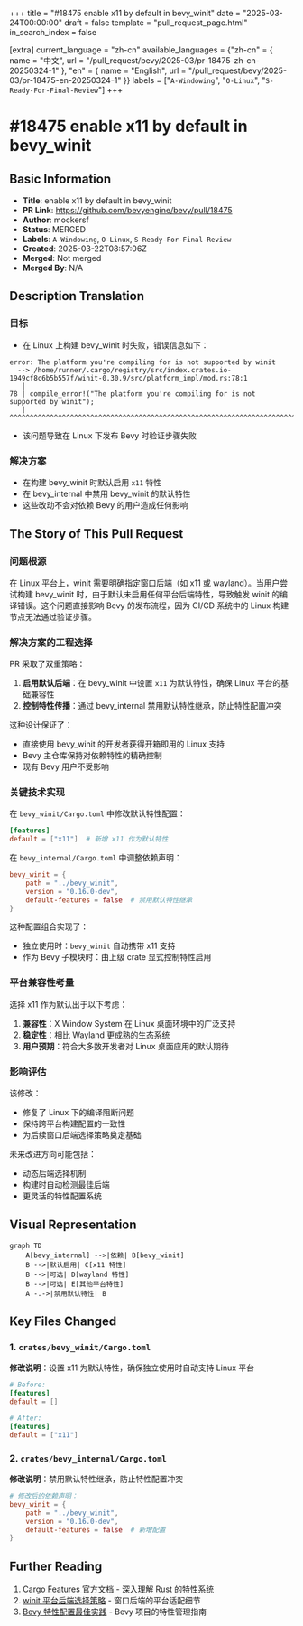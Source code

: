 +++
title = "#18475 enable x11 by default in bevy_winit"
date = "2025-03-24T00:00:00"
draft = false
template = "pull_request_page.html"
in_search_index = false

[extra]
current_language = "zh-cn"
available_languages = {"zh-cn" = { name = "中文", url = "/pull_request/bevy/2025-03/pr-18475-zh-cn-20250324-1" }, "en" = { name = "English", url = "/pull_request/bevy/2025-03/pr-18475-en-20250324-1" }}
labels = ["`A-Windowing`", "`O-Linux`", "`S-Ready-For-Final-Review`"]
+++

# #18475 enable x11 by default in bevy_winit

## Basic Information
- **Title**: enable x11 by default in bevy_winit
- **PR Link**: https://github.com/bevyengine/bevy/pull/18475
- **Author**: mockersf
- **Status**: MERGED
- **Labels**: `A-Windowing`, `O-Linux`, `S-Ready-For-Final-Review`
- **Created**: 2025-03-22T08:57:06Z
- **Merged**: Not merged
- **Merged By**: N/A

## Description Translation

### 目标
- 在 Linux 上构建 bevy_winit 时失败，错误信息如下：
```
error: The platform you're compiling for is not supported by winit
  --> /home/runner/.cargo/registry/src/index.crates.io-1949cf8c6b5b557f/winit-0.30.9/src/platform_impl/mod.rs:78:1
   |
78 | compile_error!("The platform you're compiling for is not supported by winit");
   | ^^^^^^^^^^^^^^^^^^^^^^^^^^^^^^^^^^^^^^^^^^^^^^^^^^^^^^^^^^^^^^^^^^^^^^^^^^^^^
```
- 该问题导致在 Linux 下发布 Bevy 时验证步骤失败

### 解决方案
- 在构建 bevy_winit 时默认启用 `x11` 特性
- 在 bevy_internal 中禁用 bevy_winit 的默认特性
- 这些改动不会对依赖 Bevy 的用户造成任何影响

## The Story of This Pull Request

### 问题根源
在 Linux 平台上，winit 需要明确指定窗口后端（如 x11 或 wayland）。当用户尝试构建 bevy_winit 时，由于默认未启用任何平台后端特性，导致触发 winit 的编译错误。这个问题直接影响 Bevy 的发布流程，因为 CI/CD 系统中的 Linux 构建节点无法通过验证步骤。

### 解决方案的工程选择
PR 采取了双重策略：
1. **启用默认后端**：在 bevy_winit 中设置 `x11` 为默认特性，确保 Linux 平台的基础兼容性
2. **控制特性传播**：通过 bevy_internal 禁用默认特性继承，防止特性配置冲突

这种设计保证了：
- 直接使用 bevy_winit 的开发者获得开箱即用的 Linux 支持
- Bevy 主仓库保持对依赖特性的精确控制
- 现有 Bevy 用户不受影响

### 关键技术实现
在 `bevy_winit/Cargo.toml` 中修改默认特性配置：
```toml
[features]
default = ["x11"]  # 新增 x11 作为默认特性
```

在 `bevy_internal/Cargo.toml` 中调整依赖声明：
```toml
bevy_winit = { 
    path = "../bevy_winit", 
    version = "0.16.0-dev", 
    default-features = false  # 禁用默认特性继承
}
```

这种配置组合实现了：
- 独立使用时：`bevy_winit` 自动携带 x11 支持
- 作为 Bevy 子模块时：由上级 crate 显式控制特性启用

### 平台兼容性考量
选择 x11 作为默认出于以下考虑：
1. **兼容性**：X Window System 在 Linux 桌面环境中的广泛支持
2. **稳定性**：相比 Wayland 更成熟的生态系统
3. **用户预期**：符合大多数开发者对 Linux 桌面应用的默认期待

### 影响评估
该修改：
- 修复了 Linux 下的编译阻断问题
- 保持跨平台构建配置的一致性
- 为后续窗口后端选择策略奠定基础

未来改进方向可能包括：
- 动态后端选择机制
- 构建时自动检测最佳后端
- 更灵活的特性配置系统

## Visual Representation

```mermaid
graph TD
    A[bevy_internal] -->|依赖| B[bevy_winit]
    B -->|默认启用| C[x11 特性]
    B -->|可选| D[wayland 特性]
    B -->|可选| E[其他平台特性]
    A -.->|禁用默认特性| B
```

## Key Files Changed

### 1. `crates/bevy_winit/Cargo.toml`
**修改说明**：设置 x11 为默认特性，确保独立使用时自动支持 Linux 平台

```toml
# Before:
[features]
default = []

# After:
[features]
default = ["x11"]
```

### 2. `crates/bevy_internal/Cargo.toml`
**修改说明**：禁用默认特性继承，防止特性配置冲突

```toml
# 修改后的依赖声明：
bevy_winit = { 
    path = "../bevy_winit", 
    version = "0.16.0-dev", 
    default-features = false  # 新增配置
}
```

## Further Reading
1. [Cargo Features 官方文档](https://doc.rust-lang.org/cargo/reference/features.html) - 深入理解 Rust 的特性系统
2. [winit 平台后端选择策略](https://github.com/rust-windowing/winit#platform-notes) - 窗口后端的平台适配细节
3. [Bevy 特性配置最佳实践](https://bevy-cheatbook.github.io/programming/features.html) - Bevy 项目的特性管理指南